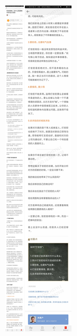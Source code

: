 ![](../../images/2017年12月/GX1213职场明枪：为什么我要教你学会打官腔.jpg)
![](../../images/2017年12月/GX1213职场明枪：为什么我要教你学会打官腔2.jpg)
